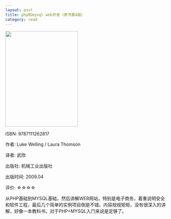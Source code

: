 ```yaml
---
layout: post
title: php和mysql web开发（原书第4版）
category: read
---
```

<img class="cover" src="/images/2011/12/9787111262817-228x300.jpg" width="228" height="300" />

ISBN: 9787111262817

作者: Luke Welling / Laura Thomson

译者: 武欣

出版社: 机械工业出版社

出版时间: 2009.04

评价: ☆☆☆☆

从PHP基础到MYSQL基础，然后讲解WEB网站，特别是电子商务，着重说明安全和软件工程，最后几个简单的实例项目倒是不错。内容规规矩矩，没有很深入的讲解，好像一本教科书，对于PHP+MYSQL入门来说是足够了。
